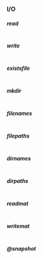 ### <a name="io"></a>I/O

##### read
```jl

```

##### write
```jl

```

##### existsfile
```jl

```

##### mkdir 
```jl

```

##### filenames
```jl

```

##### filepaths
```jl

```

##### dirnames
```jl

```

##### dirpaths
```jl

```

##### readmat
```jl

```

##### writemat
```jl

```

##### @snapshot
```jl

```
 
